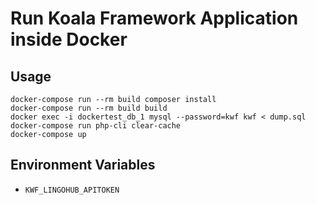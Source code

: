 # Run Koala Framework Application inside Docker

## Usage

    docker-compose run --rm build composer install
    docker-compose run --rm build build
    docker exec -i dockertest_db_1 mysql --password=kwf kwf < dump.sql
    docker-compose run php-cli clear-cache
    docker-compose up

## Environment Variables

  - `KWF_LINGOHUB_APITOKEN`

